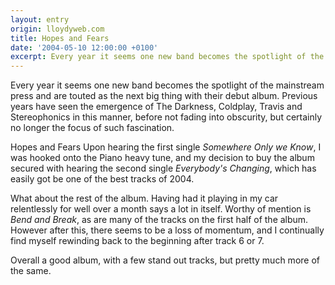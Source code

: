 ```yaml
---
layout: entry
origin: lloydyweb.com
title: Hopes and Fears
date: '2004-05-10 12:00:00 +0100'
excerpt: Every year it seems one new band becomes the spotlight of the mainstream press and are touted as the next big thing with their debut album.
---
```

Every year it seems one new band becomes the spotlight of the mainstream press and are touted as the next big thing with their debut album. Previous years have seen the emergence of The Darkness, Coldplay, Travis and Stereophonics in this manner, before not fading into obscurity, but certainly no longer the focus of such fascination.

Hopes and Fears Upon hearing the first single <cite>Somewhere Only we Know</cite>, I was hooked onto the Piano heavy tune, and my decision to buy the album secured with hearing the second single <cite>Everybody's Changing</cite>, which has easily got be one of the best tracks of 2004.

What about the rest of the album. Having had it playing in my car relentlessly for well over a month says a lot in itself. Worthy of mention is <cite>Bend and Break</cite>, as are many of the tracks on the first half of the album. However after this, there seems to be a loss of momentum, and I continually find myself rewinding back to the beginning after track 6 or 7.

Overall a good album, with a few stand out tracks, but pretty much more of the same.